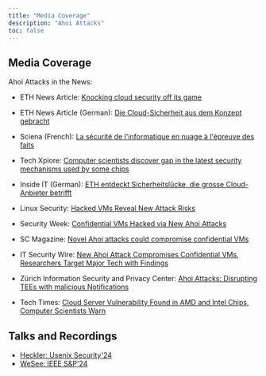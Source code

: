 ```yaml
---
title: "Media Coverage"
description: "Ahoi Attacks"
toc: false
---
```


## Media Coverage

Ahoi Attacks in the News:

- ETH News Article: [Knocking cloud security off its game](https://ethz.ch/en/news-und-veranstaltungen/eth-news/news/2024/04/knocking-cloud-security-off-its-game.html)
  
- ETH News Article (German): [Die Cloud-Sicherheit aus dem Konzept gebracht](https://ethz.ch/de/news-und-veranstaltungen/eth-news/news/2024/04/die-cloud-sicherheit-aus-dem-konzept-gebracht.html)

- Sciena (French): [La sécurité de l'informatique en nuage à l'épreuve des faits](https://www.sciena.ch/fr/research/knocking-cloud-security-off-its-game.html)

- Tech Xplore: [Computer scientists discover gap in the latest security mechanisms used by some chips
](https://techxplore.com/news/2024-04-scientists-gap-latest-mechanisms-chips.html)

- Inside IT (German): [ETH entdeckt Sicherheitslücke, die grosse Cloud-Anbieter betrifft](https://www.inside-it.ch/eth-entdeckt-sicherheitsluecke%2C-die-grosse-cloud-anbieter-betrifft-20240405) 

- Linux Security: [Hacked VMs Reveal New Attack Risks](https://linuxsecurity.com/news/security-vulnerabilities/hacked-vms-reveal-new-attack-risks)

- Security Week: [Confidential VMs Hacked via New Ahoi Attacks](https://www.securityweek.com/confidential-vms-hacked-via-new-ahoi-attacks/) 

- SC Magazine: [Novel Ahoi attacks could compromise confidential VMs](https://www.scmagazine.com/brief/novel-ahoi-attacks-could-compromise-confidential-vms)

- IT Security Wire:  [New Ahoi Attack Compromises Confidential VMs, Researchers Target Major Tech with Findings](https://itsecuritywire.com/quick-bytes/new-ahoi-attack-compromises-confidential-vms-researchers-target-major-tech-with-findings/)
  
- Zürich Information Security and Privacy Center: [Ahoi Attacks: Disrupting TEEs with malicious Notifications](https://zisc.ethz.ch/2024/05/02/ahoi-attacks-disrupting-tees-with-malicious-notifications/)

- Tech Times: [Cloud Server Vulnerability Found in AMD and Intel Chips, Computer Scientists Warn](https://www.techtimes.com/articles/304433/20240508/cloud-server-vulnerability-found-amd-intel-chips-computer-scientists-warn.htm)


## Talks and Recordings

- [Heckler: Usenix Security'24](https://www.youtube.com/watch?v=6lWIYP90dws)
- [WeSee: IEEE S&P'24](https://www.youtube.com/watch?v=dCaUoYaAq5U)